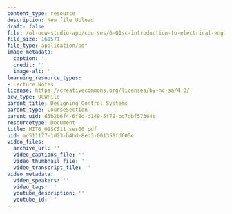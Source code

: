 ```yaml
---
content_type: resource
description: New file Upload
draft: false
file: /ol-ocw-studio-app/courses/6-01sc-introduction-to-electrical-engineering-and-computer-science-i-spring-2011/ad5111771d23b4bd8ed3001350fd605e_MIT6_01SCS11_ses06.pdf
file_size: 161571
file_type: application/pdf
image_metadata:
  caption: ''
  credit: ''
  image-alt: ''
learning_resource_types:
- Lecture Notes
license: https://creativecommons.org/licenses/by-nc-sa/4.0/
ocw_type: OCWFile
parent_title: Designing Control Systems
parent_type: CourseSection
parent_uid: 65b2b6f4-6f8d-d149-5f79-bc7dbf57364e
resourcetype: Document
title: MIT6_01SCS11_ses06.pdf
uid: ad511177-1d23-b4bd-8ed3-001350fd605e
video_files:
  archive_url: ''
  video_captions_file: ''
  video_thumbnail_file: ''
  video_transcript_file: ''
video_metadata:
  video_speakers: ''
  video_tags: ''
  youtube_description: ''
  youtube_id: ''
---
```

